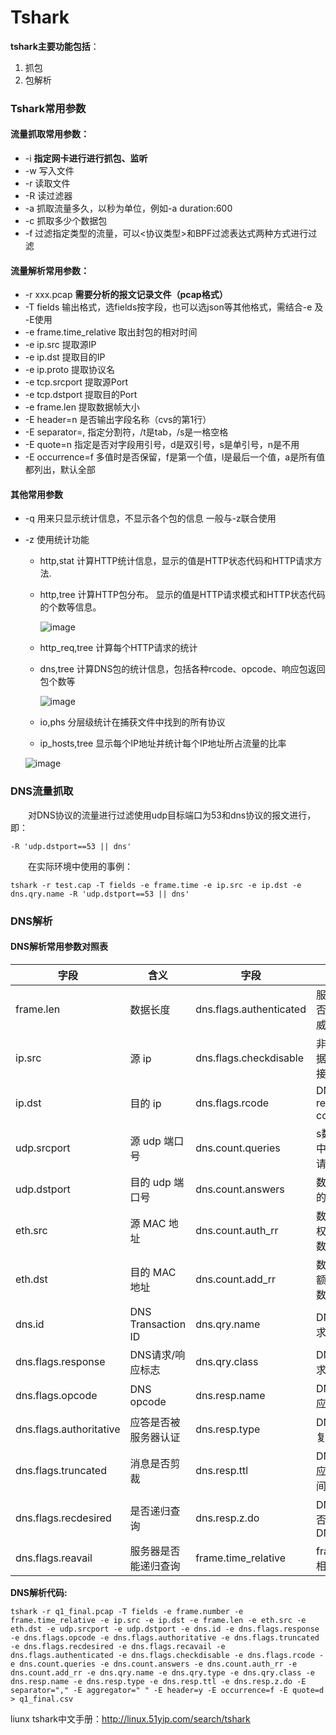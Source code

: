 # Tshark

**tshark主要功能包括**：

1. 抓包
2. 包解析



### Tshark常用参数

#### 流量抓取常用参数：

- -i **指定网卡进行进行抓包、监听**
- -w 写入文件
- -r 读取文件
- -R 读过滤器
- -a 抓取流量多久，以秒为单位，例如-a duration:600
- -c 抓取多少个数据包
- -f 过滤指定类型的流量，可以<协议类型>和BPF过滤表达式两种方式进行过滤

#### 流量解析常用参数：

- -r xxx.pcap **需要分析的报文记录文件（pcap格式）**
- -T fields 输出格式，选fields按字段，也可以选json等其他格式，需结合-e 及 -E使用
- -e frame.time_relative 取出封包的相对时间
- -e ip.src 提取源IP
- -e ip.dst 提取目的IP
- -e ip.proto 提取协议名
- -e tcp.srcport 提取源Port
- -e tcp.dstport 提取目的Port
- -e frame.len 提取数据帧大小
- -E header=n 是否输出字段名称（cvs的第1行）
- -E separator=, 指定分割符，/t是tab，/s是一格空格
- -E quote=n 指定是否对字段用引号，d是双引号，s是单引号，n是不用
- -E occurrence=f 多值时是否保留，f是第一个值，l是最后一个值，a是所有值都列出，默认全部

#### 其他常用参数

- -q 用来只显示统计信息，不显示各个包的信息  一般与-z联合使用

- -z 使用统计功能

  - http,stat 计算HTTP统计信息，显示的值是HTTP状态代码和HTTP请求方法.

  - http,tree 计算HTTP包分布。 显示的值是HTTP请求模式和HTTP状态代码的个数等信息。

    ![image](https://raw.githubusercontent.com/AnchoretY/images/master/blog/image.s22apch9cz.png)

  - http_req,tree    计算每个HTTP请求的统计

  - dns,tree   计算DNS包的统计信息，包括各种rcode、opcode、响应包返回包个数等

    ![image](https://raw.githubusercontent.com/AnchoretY/images/master/blog/image.97adlcjj5j4.png)

  - io,phs 分层级统计在捕获文件中找到的所有协议

  -  ip_hosts,tree 显示每个IP地址并统计每个IP地址所占流量的比率

    ![image](https://raw.githubusercontent.com/AnchoretY/images/master/blog/image.tagnbhghr7h.png)



### DNS流量抓取

&emsp;&emsp;对DNS协议的流量进行过滤使用udp目标端口为53和dns协议的报文进行，即：

~~~
-R 'udp.dstport==53 || dns'
~~~

&emsp;&emsp;在实际环境中使用的事例：

~~~
tshark -r test.cap -T fields -e frame.time -e ip.src -e ip.dst -e dns.qry.name -R 'udp.dstport==53 || dns'
~~~

### DNS解析

#### DNS解析常用参数对照表

| 字段                    | 含义                 | 字段                    | 含义                     |
| ----------------------- | -------------------- | ----------------------- | ------------------------ |
| frame.len               | 数据长度             | dns.flags.authenticated | 服务器是否为域权威服务器 |
| ip.src                  | 源 ip                | dns.flags.checkdisable  | 非认证数据是否可接收     |
| ip.dst                  | 目的 ip              | dns.flags.rcode         | DNS reply code           |
| udp.srcport             | 源 udp 端口号        | dns.count.queries       | s数据包中 DNS 请求数     |
| udp.dstport             | 目的 udp 端口号      | dns.count.answers       | 数据包中的应答数         |
| eth.src                 | 源 MAC 地址          | dns.count.auth_rr       | 数据包中权威记录数       |
| eth.dst                 | 目的 MAC 地址        | dns.count.add_rr        | 数据包中额外记录数       |
| dns.id                  | DNS Transaction ID   | dns.qry.name            | DNS 请求名               |
| dns.flags.response      | DNS请求/响应标志     | dns.qry.class           | DNS 请求类型             |
| dns.flags.opcode        | DNS opcode           | dns.resp.name           | DNS 响应名               |
| dns.flags.authoritative | 应答是否被服务器认证 | dns.resp.type           | DNS 回复类型             |
| dns.flags.truncated     | 消息是否剪裁         | dns.resp.ttl            | DNS 响应生存时间         |
| dns.flags.recdesired    | 是否递归查询         | dns.resp.z.do           | DNS 是否支持 DNSSEC      |
| dns.flags.reavail       | 服务器是否能递归查询 | frame.time_relative     | frame 的相对时间         |

**DNS解析代码:**

~~~shell
tshark -r q1_final.pcap -T fields -e frame.number -e frame.time_relative -e ip.src -e ip.dst -e frame.len -e eth.src -e eth.dst -e udp.srcport -e udp.dstport -e dns.id -e dns.flags.response -e dns.flags.opcode -e dns.flags.authoritative -e dns.flags.truncated -e dns.flags.recdesired -e dns.flags.recavail -e dns.flags.authenticated -e dns.flags.checkdisable -e dns.flags.rcode -e dns.count.queries -e dns.count.answers -e dns.count.auth_rr -e dns.count.add_rr -e dns.qry.name -e dns.qry.type -e dns.qry.class -e dns.resp.name -e dns.resp.type -e dns.resp.ttl -e dns.resp.z.do -E separator="," -E aggregator=" " -E header=y -E occurrence=f -E quote=d > q1_final.csv
~~~







liunx tshark中文手册：http://linux.51yip.com/search/tshark



